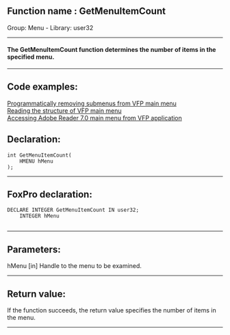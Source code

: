 
## Function name : GetMenuItemCount
Group: Menu - Library: user32    
***  


#### The GetMenuItemCount function determines the number of items in the specified menu. 
***  


## Code examples:
[Programmatically removing submenus from VFP main menu](../../samples/sample_258.md)  
[Reading the structure of VFP main menu](../../samples/sample_337.md)  
[Accessing Adobe Reader 7.0 main menu from VFP application](../../samples/sample_495.md)  

## Declaration:
```foxpro  
int GetMenuItemCount(
	HMENU hMenu
);  
```  
***  


## FoxPro declaration:
```foxpro  
DECLARE INTEGER GetMenuItemCount IN user32;
	INTEGER hMenu
  
```  
***  


## Parameters:
hMenu
[in] Handle to the menu to be examined.   
***  


## Return value:
If the function succeeds, the return value specifies the number of items in the menu.  
***  


